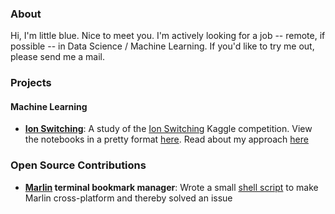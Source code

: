 ### About

Hi, I'm little blue. Nice to meet you. I'm actively looking for a job -- remote, if possible -- in Data Science / Machine Learning. If you'd like to try me out, please send me a mail.


### Projects
#### Machine Learning
- **[Ion Switching](https://github.com/littlebluepenguin/Ion-Switching)**:
A study of the [Ion Switching](https://www.kaggle.com/c/liverpool-ion-switching) Kaggle competition. View the notebooks in a pretty format [here](https://nbviewer.jupyter.org/github/littlebluepenguin/Ion-Switching/tree/main/). Read about my approach [here](https://littleblue.neocities.org/blog/IonSwitching.html)


### Open Source Contributions
- **[Marlin](https://github.com/wilfredinni/marlin) terminal bookmark manager**: Wrote a small [shell script](https://github.com/wilfredinni/marlin/blob/master/marlin/scripts/marlin.sh) to make Marlin cross-platform and thereby solved an issue
